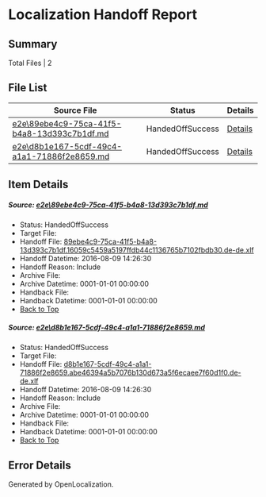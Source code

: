 # <a name='report-top'></a> Localization Handoff Report

## Summary
 Total Files | 2

## File List
 Source File | Status | Details 
 ----------- | ------ | ------- 
 [e2e\89ebe4c9-75ca-41f5-b4a8-13d393c7b1df.md](https://github.com/OpenLocalizationTestOrg/oltest/blob/ae72abe06150c81fe7c934cc7484be73c6e697c9/e2e/89ebe4c9-75ca-41f5-b4a8-13d393c7b1df.md) | HandedOffSuccess | [Details](#bb008921001e0ec5351ba26b9be154f9c4a85b4c5)
 [e2e\d8b1e167-5cdf-49c4-a1a1-71886f2e8659.md](https://github.com/OpenLocalizationTestOrg/oltest/blob/ae72abe06150c81fe7c934cc7484be73c6e697c9/e2e/d8b1e167-5cdf-49c4-a1a1-71886f2e8659.md) | HandedOffSuccess | [Details](#9c191fc57e11f87570c6cec0151473e888ef40c612)

## Item Details
##### <a name='bb008921001e0ec5351ba26b9be154f9c4a85b4c5'></a> Source: [e2e\89ebe4c9-75ca-41f5-b4a8-13d393c7b1df.md](https://github.com/OpenLocalizationTestOrg/oltest/blob/ae72abe06150c81fe7c934cc7484be73c6e697c9/e2e/89ebe4c9-75ca-41f5-b4a8-13d393c7b1df.md)
* Status: HandedOffSuccess
* Target File: 
* Handoff File: [89ebe4c9-75ca-41f5-b4a8-13d393c7b1df.16059c5459a5197ffdb44c1136765b7102fbdb30.de-de.xlf](https://github.com/OpenLocalizationTestOrg/olhandoff-e2e/blob/24eddad7cc138516c735d8ca7fba0b263b5c3765/ol-handoff/OpenLocalizationTestOrg/ol-test-dede/ci/ht/89ebe4c9-75ca-41f5-b4a8-13d393c7b1df.16059c5459a5197ffdb44c1136765b7102fbdb30.de-de.xlf)
* Handoff Datetime: 2016-08-09 14:26:30
* Handoff Reason: Include
* Archive File: 
* Archive Datetime: 0001-01-01 00:00:00
* Handback File: 
* Handback Datetime: 0001-01-01 00:00:00
* [Back to Top](#report-top)

##### <a name='9c191fc57e11f87570c6cec0151473e888ef40c612'></a> Source: [e2e\d8b1e167-5cdf-49c4-a1a1-71886f2e8659.md](https://github.com/OpenLocalizationTestOrg/oltest/blob/ae72abe06150c81fe7c934cc7484be73c6e697c9/e2e/d8b1e167-5cdf-49c4-a1a1-71886f2e8659.md)
* Status: HandedOffSuccess
* Target File: 
* Handoff File: [d8b1e167-5cdf-49c4-a1a1-71886f2e8659.abe46394a5b7076b130d673a5f6ecaee7f60d1f0.de-de.xlf](https://github.com/OpenLocalizationTestOrg/olhandoff-e2e/blob/24eddad7cc138516c735d8ca7fba0b263b5c3765/ol-handoff/OpenLocalizationTestOrg/ol-test-dede/ci/ht/d8b1e167-5cdf-49c4-a1a1-71886f2e8659.abe46394a5b7076b130d673a5f6ecaee7f60d1f0.de-de.xlf)
* Handoff Datetime: 2016-08-09 14:26:30
* Handoff Reason: Include
* Archive File: 
* Archive Datetime: 0001-01-01 00:00:00
* Handback File: 
* Handback Datetime: 0001-01-01 00:00:00
* [Back to Top](#report-top)


## Error Details

Generated by OpenLocalization.
